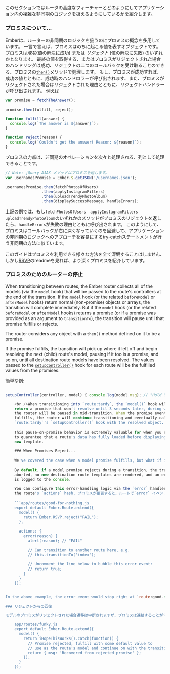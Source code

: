 このセクションではルータの高度なフィーチャーとどのようにしてアプリケーション内の複雑な非同期のロジックを扱えるようにしているかを紹介します。

### プロミスについて...

Emberは、ルーターの非同期のロジックを扱うのにプロミスの概念を多用しています。 一言で言えば、プロミスはのちに起こる値を表すオブジェクトです。 プロミスは*成功*(値の解決に成功) または *リジェクト* (値の解決に失敗) のいずれかとなります。 最終の値を取得する、またはプロミスがリジェクトされた場合のハンドリングは成功、リジェクトの二つのコールバックを受け取ることのできる、プロミスの[`then()`](http://emberjs.com/api/classes/RSVP.Promise.html#method_then)メソッドで処理します。 もし、プロミスが成功すれば、成功の値とともに、成功時のハンドロラーが呼び出されます、また、プロミスがリジェクトされた場合はリジェクトされた理由とともに、リジェクトハンドラーが呼び出されます。 例えば

```js
var promise = fetchTheAnswer();

promise.then(fulfill, reject);

function fulfill(answer) {
  console.log(`The answer is ${answer}`);
}

function reject(reason) {
  console.log(`Couldn't get the answer! Reason: ${reason}`);
}
```

プロミスの力点は、非同期のオペレーションを次々と処理される、列として処理できることです。

```js
// Note: jQuery AJAX メソッドはプロミスを返します。
var usernamesPromise = Ember.$.getJSON('/usernames.json');

usernamesPromise.then(fetchPhotosOfUsers)
                .then(applyInstagramFilters)
                .then(uploadTrendyPhotoAlbum)
                .then(displaySuccessMessage, handleErrors);
```

上記の例では、もし`fetchPhotosOfUsers`　`applyInstagramFilters`　`uploadTrendyPhotoAlbum`のいずれかのメソッドがプロミスのリジェクトを返したら、`handleErrors`が失敗の理由とともに呼び出されます。 このようにして、プロミスはコールバックが右に深くなっていくのを回避して、アプリケーションの非同期のロジックへのアプローチを容易にするtry-catchステートメントが行う非同期の方法に似ています。

このガイドはプロミスを利用できる様々な方法を全て深堀することはしません、しかし[RSVP](https://github.com/tildeio/rsvp.js)のreadmeを見れば、より深くプロミスを紹介しています。

### プロミスのためのルーターの停止

When transitioning between routes, the Ember router collects all of the models (via the `model` hook) that will be passed to the route's controllers at the end of the transition. If the `model` hook (or the related `beforeModel` or `afterModel` hooks) return normal (non-promise) objects or arrays, the transition will complete immediately. But if the `model` hook (or the related `beforeModel` or `afterModel` hooks) returns a promise (or if a promise was provided as an argument to `transitionTo`), the transition will pause until that promise fulfills or rejects.

The router considers any object with a `then()` method defined on it to be a promise.

If the promise fulfills, the transition will pick up where it left off and begin resolving the next (child) route's model, pausing if it too is a promise, and so on, until all destination route models have been resolved. The values passed to the [`setupController()`](http://emberjs.com/api/classes/Ember.Route.html#method_setupController) hook for each route will be the fulfilled values from the promises.

簡単な例:

```app/routes/tardy.js export default Ember.Route.extend({ model() { return new Ember.RSVP.Promise(function(resolve) { Ember.run.later(function() { resolve({ msg: 'Hold Your Horses' }); }, 3000); }); },

setupController(controller, model) { console.log(model.msg); // "Hold Your Horses" } });

    <br />When transitioning into `route:tardy`, the `model()` hook will be called and
    return a promise that won't resolve until 3 seconds later, during which time
    the router will be paused in mid-transition. When the promise eventually
    fulfills, the router will continue transitioning and eventually call
    `route:tardy`'s `setupController()` hook with the resolved object.
    
    This pause-on-promise behavior is extremely valuable for when you need
    to guarantee that a route's data has fully loaded before displaying a
    new template.
    
    ### When Promises Reject...
    
    We've covered the case when a model promise fulfills, but what if it rejects?
    
    By default, if a model promise rejects during a transition, the transition is
    aborted, no new destination route templates are rendered, and an error
    is logged to the console.
    
    You can configure this error-handling logic via the `error` handler on
    the route's `actions` hash. プロミスが拒否すると、ルートで`error` イベントが発生しカスタムエラーハンドラーで処理しないがぎり、`route:application`'のデフォルトのエラーハンドラーまで遡ります、例:
    
    ```app/routes/good-for-nothing.js
    export default Ember.Route.extend({
      model() {
        return Ember.RSVP.reject("FAIL");
      },
    
      actions: {
        error(reason) {
          alert(reason); // "FAIL"
    
          // Can transition to another route here, e.g.
          // this.transitionTo('index');
    
          // Uncomment the line below to bubble this error event:
          // return true;
        }
      }
    });
    

In the above example, the error event would stop right at `route:good-for-nothing`'s error handler and not continue to bubble. To make the event continue bubbling up to `route:application`, you can return true from the error handler.

### リジェクトからの回復

モデルのプロミスがリジェクトされた場合遷移は中断されますが、プロミスは連結することができため、プロミスのリジェクトを`モデル`フック自身で受け取り、遷移を中断しない成功として遷移の中断が発生しないように成功に変換することができます。

    app/routes/funky.js
    export default Ember.Route.extend({
      model() {
        return iHopeThisWorks().catch(function() {
          // Promise rejected, fulfill with some default value to
          // use as the route's model and continue on with the transition
          return { msg: 'Recovered from rejected promise' };
        });
      }
    });